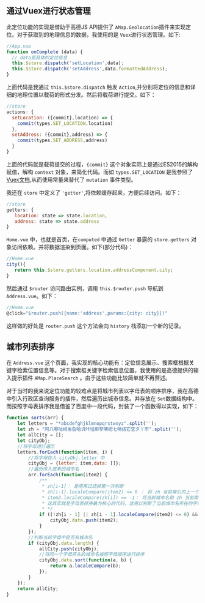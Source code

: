 ## 通过Vuex进行状态管理

此定位功能的实现是借助于高德JS API提供了 `AMap.Geolocation`插件来实现定位。对于获取到的地理信息的数据，我使用的是 `Vuex`进行状态管理。如下:
```js
//App.vue
function onComplete (data) {
  // data是具体的定位信息
  this.$store.dispatch('setLocation',data);
  this.$store.dispatch('setAddress',data.formattedAddress);
}
```
上面代码是我通过 `this.$store.dispatch` 触发 `Action`,并分别将定位的信息和详细的地理位置以载荷的形式分发。然后将载荷进行提交。如下：
```js
//store
actions: {
  setLocation: ({commit},location) => {
    commit(types.SET_LOCATION,location)
  },
  setAddress: ({commit},address) => {
    commit(types.SET_ADDRESS,address)
  }
}
```
上面的代码就是载荷提交的过程，`{commit}` 这个对象实际上是通过ES2015的解构赋值，解构 `context` 对象，来简化代码。而如 `types.SET_LOCATION` 是我参照了 [Vuex文档](https://vuex.vuejs.org/zh/guide/mutations.html),从而使用常量来替代了 `mutation` 事件类型。

我还在 `store` 中定义了 `'getter'`,将依赖缓存起来，方便后续访问。如下：
```js
//store
getters: {
   location: state => state.location,
   address: state => state.address
}
```
`Home.vue` 中，也就是首页，在`computed` 中通过 `Getter` 暴露的 `store.getters` 对象访问依赖。并将数据渲染到页面。如下(部分代码)：
```js
//Home.vue
city(){
   return this.$store.getters.location.addressComponent.city;
}
```
然后通过 `$router` 访问路由实例，调用 `this.$router.push` 导航到 `Address.vue`。如下：
```js
//Home.vue
@click="$router.push({name:'address',params:{city: city}})"
```
这样做的好处是 `router.push` 这个方法会向 `history` 栈添加一个新的记录。

## 城市列表排序
在 `Address.vue` 这个页面，我实现的核心功能有：定位信息展示、搜索框根据关键字检索位置信息等。对于搜索框关键字检索信息位置，我使用的是高德提供的输入提示插件 `AMap.PlaceSearch` 。由于这些功能比较简单就不再赘述。

对于当时的我来说定位功能的较难点是将城市列表以字母表的顺序排序，我在高德中引入行政区查询服务的插件，然后遍历出城市信息。并存放在 `Set`数据结构中。而按照字母表排序我是借鉴了百度中一段代码，封装了一个函数得以实现，如下：
```js
function sorts(arr) {
	let letters = "*abcdefghjklmnopqrstwxyz".split('');
	let zh = "阿八嚓哒妸发旮哈讥咔垃痳拏噢妑七呥扨它穵夕丫帀".split('');
	let allCity = [];
	let cityObj;
	//将字母进行遍历
	letters.forEach(function(item, i) {
		//将字母存入 cityObj.letter 中
		cityObj = {letter: item,data: []};
		//遍历传入进来的城市名
		arr.forEach(function(item2) {
            /**
             * zh[i-1]： 是用来过滤掉第一次判断
             * zh[i-1].localeCompare(item2) <= 0 ： 将 zh 当前索引的上一个元素和城市名进行比较。
             * item2.localeCompare(zh[i]) == -1： 将当前城市名和 zh 当前索引的元素进行比较。
             * 这其实就是字母表排序最为核心的代码，这用以判断了当前城市名所在的字母区间，从而确定了是否将放入cityObj.data中。
             * */
			if ((!zh[i - 1] || zh[i - 1].localeCompare(item2) <= 0) && item2.localeCompare(zh[i]) == -1) {
				cityObj.data.push(item2);
			}
		});
		//判断当前字母中是否有城市名
		if (cityObj.data.length) {
			allCity.push(cityObj);
			//将同一个字母开头的城市名按照字母顺序进行排序
			cityObj.data.sort(function(a, b) {
				return a.localeCompare(b);
			});
		}
	});
	return allCity;
}
```
